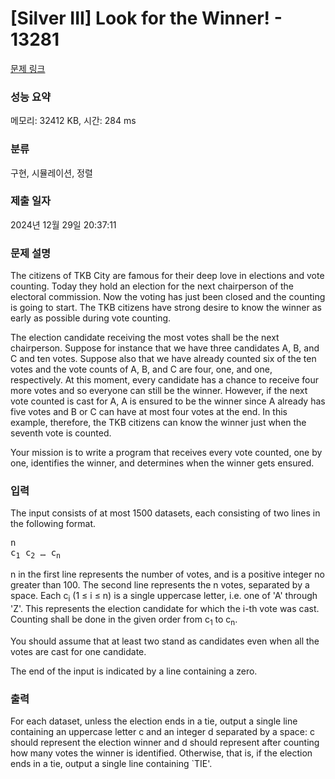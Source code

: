 # [Silver III] Look for the Winner! - 13281 

[문제 링크](https://www.acmicpc.net/problem/13281) 

### 성능 요약

메모리: 32412 KB, 시간: 284 ms

### 분류

구현, 시뮬레이션, 정렬

### 제출 일자

2024년 12월 29일 20:37:11

### 문제 설명

<p>The citizens of TKB City are famous for their deep love in elections and vote counting. Today they hold an election for the next chairperson of the electoral commission. Now the voting has just been closed and the counting is going to start. The TKB citizens have strong desire to know the winner as early as possible during vote counting.</p>

<p>The election candidate receiving the most votes shall be the next chairperson. Suppose for instance that we have three candidates A, B, and C and ten votes. Suppose also that we have already counted six of the ten votes and the vote counts of A, B, and C are four, one, and one, respectively. At this moment, every candidate has a chance to receive four more votes and so everyone can still be the winner. However, if the next vote counted is cast for A, A is ensured to be the winner since A already has five votes and B or C can have at most four votes at the end. In this example, therefore, the TKB citizens can know the winner just when the seventh vote is counted.</p>

<p>Your mission is to write a program that receives every vote counted, one by one, identifies the winner, and determines when the winner gets ensured.</p>

### 입력 

 <p>The input consists of at most 1500 datasets, each consisting of two lines in the following format.</p>

<pre>n
c<sub>1</sub> c<sub>2</sub> … c<sub>n</sub></pre>

<p>n in the first line represents the number of votes, and is a positive integer no greater than 100. The second line represents the n votes, separated by a space. Each c<sub>i</sub> (1 ≤ i ≤ n) is a single uppercase letter, i.e. one of 'A' through 'Z'. This represents the election candidate for which the i-th vote was cast. Counting shall be done in the given order from c<sub>1</sub> to c<sub>n</sub>.</p>

<p>You should assume that at least two stand as candidates even when all the votes are cast for one candidate.</p>

<p>The end of the input is indicated by a line containing a zero.</p>

### 출력 

 <p>For each dataset, unless the election ends in a tie, output a single line containing an uppercase letter c and an integer d separated by a space: c should represent the election winner and d should represent after counting how many votes the winner is identified. Otherwise, that is, if the election ends in a tie, output a single line containing `TIE'.</p>

